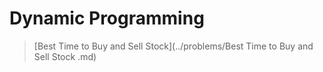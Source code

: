 # Dynamic Programming

> [Best Time to Buy and Sell Stock](../problems/Best Time to Buy and Sell Stock .md)
